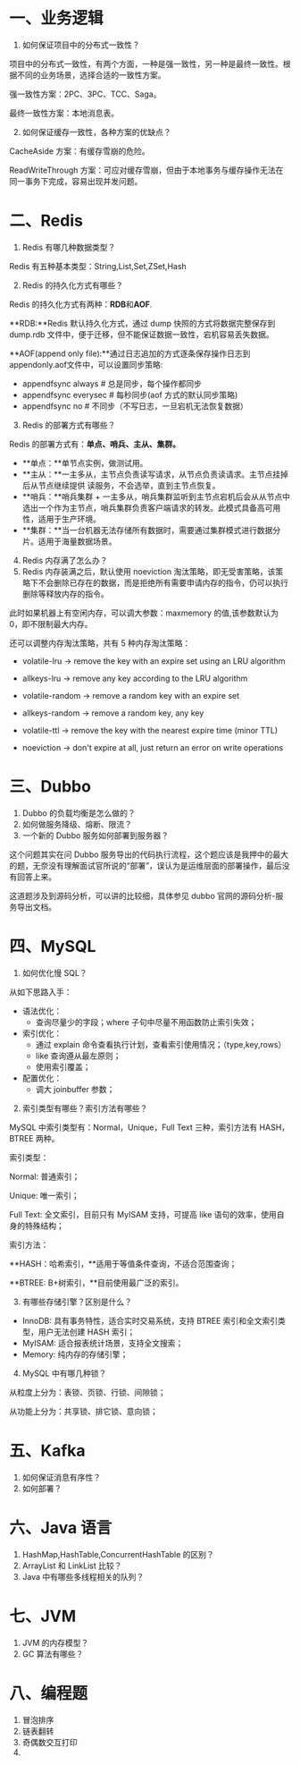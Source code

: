 # 一、业务逻辑

1. 如何保证项目中的分布式一致性？

项目中的分布式一致性，有两个方面，一种是强一致性，另一种是最终一致性。根据不同的业务场景，选择合适的一致性方案。

强一致性方案：2PC、3PC、TCC、Saga。

最终一致性方案：本地消息表。

2. 如何保证缓存一致性，各种方案的优缺点？

CacheAside 方案：有缓存雪崩的危险。

ReadWriteThrough 方案：可应对缓存雪崩，但由于本地事务与缓存操作无法在同一事务下完成，容易出现并发问题。


# 二、Redis

1. Redis 有哪几种数据类型？

Redis 有五种基本类型：String,List,Set,ZSet,Hash

2. Redis 的持久化方式有哪些？

Redis 的持久化方式有两种：**RDB**和**AOF**.

**RDB:**Redis 默认持久化方式，通过 dump 快照的方式将数据完整保存到 dump.rdb 文件中，便于迁移，但不能保证数据一致性，宕机容易丢失数据。

**AOF(append only file):**通过日志追加的方式逐条保存操作日志到appendonly.aof文件中，可以设置同步策略:

* appendfsync always # 总是同步，每个操作都同步
* appendfsync everysec # 每秒同步(aof 方式的默认同步策略)
* appendfsync no  # 不同步（不写日志，一旦宕机无法恢复数据）
3. Redis 的部署方式有哪些？

Redis 的部署方式有：**单点、哨兵、主从、集群。**

* **单点：**单节点实例，做测试用。
* **主从：**一主多从，主节点负责读写请求，从节点负责读请求。主节点挂掉后从节点继续提供   读服务，不会选举，直到主节点恢复。
* **哨兵：**哨兵集群 + 一主多从，哨兵集群监听到主节点宕机后会从从节点中选出一个作为主节点，哨兵集群负责客户端请求的转发。此模式具备高可用性，适用于生产环境。
* **集群：**当一台机器无法存储所有数据时，需要通过集群模式进行数据分片。适用于海量数据场景。
4. Redis 内存满了怎么办？
5. Redis 内存装满之后，默认使用 noeviction 淘汰策略，即无受害策略，该策略下不会删除已存在的数据，而是拒绝所有需要申请内存的指令，仍可以执行删除等释放内存的指令。

此时如果机器上有空闲内存，可以调大参数：maxmemory 的值,该参数默认为 0，即不限制最大内存。

还可以调整内存淘汰策略，共有 5 种内存淘汰策略：

- volatile-lru -> remove the key with an expire set using an LRU algorithm

- allkeys-lru -> remove any key according to the LRU algorithm

- volatile-random -> remove a random key with an expire set

- allkeys-random -> remove a random key, any key

- volatile-ttl -> remove the key with the nearest expire time (minor TTL)

- noeviction -> don't expire at all, just return an error on write operations

# 三、Dubbo

1. Dubbo 的负载均衡是怎么做的？
2. 如何做服务降级、熔断、限流？
3. 一个新的 Dubbo 服务如何部署到服务器？

这个问题其实在问 Dubbo 服务导出的代码执行流程，这个题应该是我押中的最大的题，无奈没有理解面试官所说的“部署”，误认为是运维层面的部署操作，最后没有回答上来。

这道题涉及到源码分析，可以讲的比较细，具体参见 dubbo 官网的源码分析-服务导出文档。

# 四、MySQL

1. 如何优化慢 SQL？

从如下思路入手：

* 语法优化：
    * 查询尽量少的字段；where 子句中尽量不用函数防止索引失效；
* 索引优化：
    * 通过 explain 命令查看执行计划，查看索引使用情况；（type,key,rows）
    * like 查询遵从最左原则；
    * 使用索引覆盖；
* 配置优化：
    * 调大 joinbuffer 参数；
2. 索引类型有哪些？索引方法有哪些？

MySQL 中索引类型有：Normal，Unique，Full Text 三种，索引方法有 HASH，BTREE 两种。

索引类型：

Normal: 普通索引；

Unique: 唯一索引；

Full Text: 全文索引，目前只有 MyISAM 支持，可提高 like 语句的效率，使用自身的特殊结构；

索引方法：

**HASH：哈希索引，**适用于等值条件查询，不适合范围查询；

**BTREE: B+树索引，**目前使用最广泛的索引。

3. 有哪些存储引擎？区别是什么？
* InnoDB: 具有事务特性，适合实时交易系统，支持 BTREE 索引和全文索引类型，用户无法创建 HASH 索引；
* MyISAM: 适合报表统计场景，支持全文搜索；
* Memory: 纯内存的存储引擎；
4. MySQL 中有哪几种锁？

从粒度上分为：表锁、页锁、行锁、间隙锁；

从功能上分为：共享锁、排它锁、意向锁；


# 五、Kafka

1. 如何保证消息有序性？
2. 如何部署？
# 六、Java 语言

1. HashMap,HashTable,ConcurrentHashTable 的区别？
2. ArrayList 和 LinkList 比较？
3. Java 中有哪些多线程相关的队列？
# 七、JVM

1. JVM 的内存模型？
2. GC 算法有哪些？
# 八、编程题

1. 冒泡排序
2. 链表翻转
3. 奇偶数交互打印
4. 

